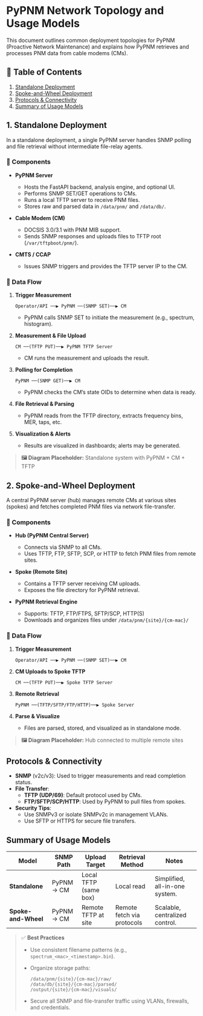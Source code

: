 # PyPNM Network Topology and Usage Models

This document outlines common deployment topologies for PyPNM (Proactive Network Maintenance) and explains how PyPNM retrieves and processes PNM data from cable modems (CMs).

## 📑 Table of Contents

1. [Standalone Deployment](#1-standalone-deployment)
2. [Spoke-and-Wheel Deployment](#2-spoke-and-wheel-deployment)
3. [Protocols & Connectivity](#protocols--connectivity)
4. [Summary of Usage Models](#summary-of-usage-models)

## 1. Standalone Deployment

In a standalone deployment, a single PyPNM server handles SNMP polling and file retrieval without intermediate file-relay agents.

### 🧩 Components

- **PyPNM Server**
  - Hosts the FastAPI backend, analysis engine, and optional UI.
  - Performs SNMP SET/GET operations to CMs.
  - Runs a local TFTP server to receive PNM files.
  - Stores raw and parsed data in `/data/pnm/` and `/data/db/`.

- **Cable Modem (CM)**
  - DOCSIS 3.0/3.1 with PNM MIB support.
  - Sends SNMP responses and uploads files to TFTP root (`/var/tftpboot/pnm/`).

- **CMTS / CCAP**
  - Issues SNMP triggers and provides the TFTP server IP to the CM.

### 🔁 Data Flow

1. **Trigger Measurement**

   ```text
   Operator/API ──▶ PyPNM ──(SNMP SET)──▶ CM
   ```
   * PyPNM calls SNMP SET to initiate the measurement (e.g., spectrum, histogram).

2. **Measurement & File Upload**

   ```text
   CM ──(TFTP PUT)──▶ PyPNM TFTP Server
   ```
   * CM runs the measurement and uploads the result.

3. **Polling for Completion**

   ```text
   PyPNM ──(SNMP GET)──▶ CM
   ```
   * PyPNM checks the CM’s state OIDs to determine when data is ready.

4. **File Retrieval & Parsing**
   * PyPNM reads from the TFTP directory, extracts frequency bins, MER, taps, etc.

5. **Visualization & Alerts**
   * Results are visualized in dashboards; alerts may be generated.

> **🖼️ Diagram Placeholder:** Standalone system with PyPNM + CM + TFTP

## 2. Spoke-and-Wheel Deployment

A central PyPNM server (hub) manages remote CMs at various sites (spokes) and fetches completed PNM files via network file-transfer.

### 🧩 Components

- **Hub (PyPNM Central Server)**
  - Connects via SNMP to all CMs.
  - Uses TFTP, FTP, SFTP, SCP, or HTTP to fetch PNM files from remote sites.

- **Spoke (Remote Site)**
  - Contains a TFTP server receiving CM uploads.
  - Exposes the file directory for PyPNM retrieval.

- **PyPNM Retrieval Engine**
  - Supports: TFTP, FTP/FTPS, SFTP/SCP, HTTP(S)
  - Downloads and organizes files under `/data/pnm/{site}/{cm-mac}/`

### 🔁 Data Flow

1. **Trigger Measurement**

   ```text
   Operator/API ──▶ PyPNM ──(SNMP SET)──▶ CM
   ```

2. **CM Uploads to Spoke TFTP**

   ```text
   CM ──(TFTP PUT)──▶ Spoke TFTP Server
   ```

3. **Remote Retrieval**

   ```text
   PyPNM ──(TFTP/SFTP/FTP/HTTP)──▶ Spoke Server
   ```

4. **Parse & Visualize**
   * Files are parsed, stored, and visualized as in standalone mode.

> **🖼️ Diagram Placeholder:** Hub connected to multiple remote sites

## Protocols & Connectivity

- **SNMP** (v2c/v3): Used to trigger measurements and read completion status.
- **File Transfer**:
  - **TFTP (UDP/69)**: Default protocol used by CMs.
  - **FTP/SFTP/SCP/HTTP**: Used by PyPNM to pull files from spokes.
- **Security Tips**:
  - Use SNMPv3 or isolate SNMPv2c in management VLANs.
  - Use SFTP or HTTPS for secure file transfers.

## Summary of Usage Models

| Model              | SNMP Path     | Upload Target           | Retrieval Method          | Notes                                       |
|-------------------|---------------|--------------------------|---------------------------|---------------------------------------------|
| **Standalone**    | PyPNM → CM    | Local TFTP (same box)    | Local read                | Simplified, all-in-one system.              |
| **Spoke-and-Wheel**| PyPNM → CM    | Remote TFTP at site      | Remote fetch via protocols| Scalable, centralized control.              |


> ✅ **Best Practices**
>
> - Use consistent filename patterns (e.g., `spectrum_<mac>_<timestamp>.bin`).
> - Organize storage paths:
>
>   ```
>   /data/pnm/{site}/{cm-mac}/raw/
>   /data/db/{site}/{cm-mac}/parsed/
>   /output/{site}/{cm-mac}/visuals/
>   ```
> - Secure all SNMP and file-transfer traffic using VLANs, firewalls, and credentials.
